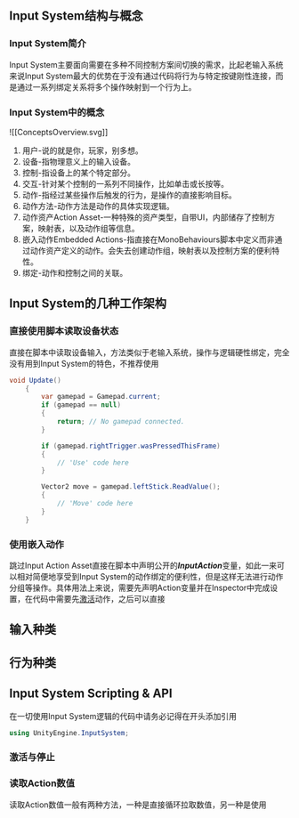 ## Input System结构与概念
### Input System简介
Input System主要面向需要在多种不同控制方案间切换的需求，比起老输入系统来说Input System最大的优势在于没有通过代码将行为与特定按键刚性连接，而是通过一系列绑定关系将多个操作映射到一个行为上。
### Input System中的概念
![[ConceptsOverview.svg]]
1. 用户-说的就是你，玩家，别多想。
2. 设备-指物理意义上的输入设备。
3. 控制-指设备上的某个特定部分。
4. 交互-针对某个控制的一系列不同操作，比如单击或长按等。
5. 动作-指经过某些操作后触发的行为，是操作的直接影响目标。
6. 动作方法-动作方法是动作的具体实现逻辑。
7. 动作资产Action Asset-一种特殊的资产类型，自带UI，内部储存了控制方案，映射表，以及动作组等信息。
8. 嵌入动作Embedded Actions-指直接在MonoBehaviours脚本中定义而非通过动作资产定义的动作。会失去创建动作组，映射表以及控制方案的便利特性。
9. 绑定-动作和控制之间的关联。

## Input System的几种工作架构
### 直接使用脚本读取设备状态
直接在脚本中读取设备输入，方法类似于老输入系统，操作与逻辑硬性绑定，完全没有用到Input System的特色，不推荐使用
```cs
void Update()
    {
        var gamepad = Gamepad.current;
        if (gamepad == null)
        {
            return; // No gamepad connected.
        }

        if (gamepad.rightTrigger.wasPressedThisFrame)
        {
            // 'Use' code here
        }

        Vector2 move = gamepad.leftStick.ReadValue();
        {
            // 'Move' code here
        }
    }
```
### 使用嵌入动作
跳过Input Action Asset直接在脚本中声明公开的***InputAction***变量，如此一来可以相对简便地享受到Input System的动作绑定的便利性，但是这样无法进行动作分组等操作。具体用法上来说，需要先声明Action变量并在Inspector中完成设置，在代码中需要先[激活](#激活与停止)动作，之后可以直接
###
###

## 输入种类

## 行为种类

## Input System Scripting & API
在一切使用Input System逻辑的代码中请务必记得在开头添加引用
```cs
using UnityEngine.InputSystem;
```

### 激活与停止

### 读取Action数值
读取Action数值一般有两种方法，一种是直接循环拉取数值，另一种是使用